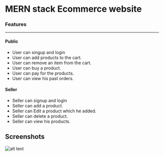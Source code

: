 # MERN stack Ecommerce website

### Features
***

#### Public
- User can singup and login
- User can add products to the cart.
- User can remove an item from the cart.
- User can buy a product.
- User can pay for the products.
- User can view his past orders.

#### Seller
- Seller can signup and login
- Seller can add a product.
- Seller can Edit a product which he added.
- Seller can delete a product.
- Seller can view his products.

## Screenshots

![alt text](./Pictures/s1.jpg)
